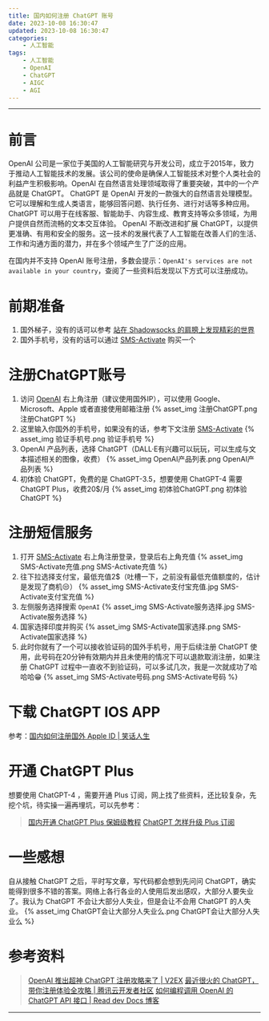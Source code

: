 ```yaml
---
title: 国内如何注册 ChatGPT 账号
date: 2023-10-08 16:30:47
updated: 2023-10-08 16:30:47
categories:
    - 人工智能
tags:
    - 人工智能
    - OpenAI
    - ChatGPT
    - AIGC
    - AGI
---
```

---

# 前言

OpenAI 公司是一家位于美国的人工智能研究与开发公司，成立于2015年，致力于推动人工智能技术的发展。该公司的使命是确保人工智能技术对整个人类社会的利益产生积极影响。OpenAI 在自然语言处理领域取得了重要突破，其中的一个产品就是 ChatGPT。
ChatGPT 是 OpenAI 开发的一款强大的自然语言处理模型。它可以理解和生成人类语言，能够回答问题、执行任务、进行对话等多种应用。ChatGPT 可以用于在线客服、智能助手、内容生成、教育支持等众多领域，为用户提供自然而流畅的文本交互体验。
OpenAI 不断改进和扩展 ChatGPT，以提供更准确、有用和安全的服务。这一技术的发展代表了人工智能在改善人们的生活、工作和沟通方面的潜力，并在多个领域产生了广泛的应用。

在国内并不支持 OpenAI 账号注册，多数会提示：`OpenAI's services are not available in your country`，查阅了一些资料后发现以下方式可以注册成功。

# 前期准备

1. 国外梯子，没有的话可以参考 [站在 Shadowsocks 的肩膀上发现精彩的世界][6]
2. 国外手机号，没有的话可以通过 [SMS-Activate][1] 购买一个

<!-- more -->

# 注册ChatGPT账号

1. 访问 [OpenAI][2] 右上角注册（建议使用国外IP），可以使用 Google、Microsoft、Apple 或者直接使用邮箱注册
{% asset_img 注册ChatGPT.png 注册ChatGPT %}
2. 这里输入你国外的手机号，如果没有的话，参考下文注册 [SMS-Activate][1]
{% asset_img 验证手机号.png 验证手机号 %}
3. OpenAI 产品列表，选择 ChatGPT（DALL·E有兴趣可以玩玩，可以生成与文本描述相关的图像，收费）
{% asset_img OpenAI产品列表.png OpenAI产品列表 %}
4. 初体验 ChatGPT，免费的是 ChatGPT-3.5，想要使用 ChatGPT-4 需要 ChatGPT Plus，收费20$/月
{% asset_img 初体验ChatGPT.png 初体验ChatGPT %}

# 注册短信服务

1. 打开 [SMS-Activate][1] 右上角注册登录，登录后右上角充值
{% asset_img SMS-Activate充值.png SMS-Activate充值 %}
2. 往下拉选择支付宝，最低充值2$（吐槽一下，之前没有最低充值额度的，估计是发现了商机😒）
{% asset_img SMS-Activate支付宝充值.jpg SMS-Activate支付宝充值 %}
3. 左侧服务选择搜索 `OpenAI`
{% asset_img SMS-Activate服务选择.jpg SMS-Activate服务选择 %}
4. 国家选择印度并购买
{% asset_img SMS-Activate国家选择.png SMS-Activate国家选择 %}
5. 此时你就有了一个可以接收验证码的国外手机号，用于后续注册 ChatGPT 使用，此号码在20分钟有效期内并且未使用的情况下可以退款取消注册，如果注册 ChatGPT 过程中一直收不到验证码，可以多试几次，我是一次就成功了哈哈哈😁
{% asset_img SMS-Activate号码.png SMS-Activate号码 %}

# 下载 ChatGPT IOS APP

参考：[国内如何注册国外 Apple ID | 笑话人生][7]

# 开通 ChatGPT Plus

想要使用 ChatGPT-4 ，需要开通 Plus 订阅，网上找了些资料，还比较复杂，先挖个坑，待实操一遍再埋坑，可以先参考：

> [国内开通 ChatGPT Plus 保姆级教程][8]
> [ChatGPT 怎样升级 Plus 订阅][9]

# 一些感想

自从接触 ChatGPT 之后，平时写文章，写代码都会想到先问问 ChatGPT，确实能得到很多不错的答案。网络上各行各业的人使用后发出感叹，大部分人要失业了。我认为 ChatGPT 不会让大部分人失业，但是会让不会用 ChatGPT 的人失业。
{% asset_img ChatGPT会让大部分人失业么.png ChatGPT会让大部分人失业么 %}

# 参考资料
> [OpenAI 推出超神 ChatGPT 注册攻略来了 | V2EX][3]
> [最近很火的 ChatGPT，带你注册体验全攻略 | 腾讯云开发者社区][4]
> [如何编程调用 OpenAI 的 ChatGPT API 接口 | Read dev Docs 博客][5]

---

[1]: https://sms-activate.org/ "SMS-Activate是在线接收短信的虚拟号码服务"
[2]: https://openai.com/ "OpenAI"
[3]: https://v2ex.com/t/900126 "OpenAI 推出超神 ChatGPT 注册攻略来了 | V2EX"
[4]: https://cloud.tencent.com/developer/article/2192253 "最近很火的 ChatGPT，带你注册体验全攻略 | 腾讯云开发者社区"
[5]: https://readdevdocs.com/blog/tech/%E5%A6%82%E4%BD%95%E7%BC%96%E7%A8%8B%E8%B0%83%E7%94%A8OpenAI%E7%9A%84ChatGPT%20API%E6%8E%A5%E5%8F%A3.html "如何编程调用 OpenAI 的 ChatGPT API 接口 | Read dev Docs 博客"
[6]: /blog/2016/05/26/shadowsocks/ "站在 Shadowsocks 的肩膀上发现精彩的世界 | 笑话人生"
[7]: /blog/2023/10/10/sign-up-apple-id/ "国内如何注册国外 Apple ID | 笑话人生"
[8]: https://chatgpt-plus.github.io/chatgpt-plus/ "国内开通 ChatGPT Plus 保姆级教程"
[9]: https://sites.google.com/view/chatgptcn/ChatGpt-upgrade-Plus-subscription "ChatGPT 怎样升级 Plus 订阅"